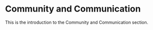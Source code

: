 # Community and Communication

This is the introduction to the Community and Communication section.
